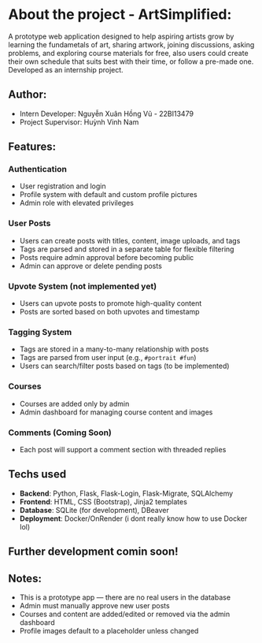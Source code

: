 # About the project - ArtSimplified:
A prototype web application designed to help aspiring artists grow by learning the fundametals of art, sharing artwork, joining discussions, asking problems, and exploring course materials for free, also users could create their own schedule that suits best with their time, or follow a pre-made one. Developed as an internship project.
## Author:
- Intern Developer: Nguyễn Xuân Hồng Vũ - 22BI13479
- Project Supervisor: Huỳnh Vinh Nam

## Features:

### Authentication
- User registration and login
- Profile system with default and custom profile pictures
- Admin role with elevated privileges

###  User Posts
- Users can create posts with titles, content, image uploads, and tags
- Tags are parsed and stored in a separate table for flexible filtering
- Posts require admin approval before becoming public
- Admin can approve or delete pending posts

### Upvote System (not implemented yet)
- Users can upvote posts to promote high-quality content
- Posts are sorted based on both upvotes and timestamp 

###  Tagging System
- Tags are stored in a many-to-many relationship with posts
- Tags are parsed from user input (e.g., `#portrait #fun`)
- Users can search/filter posts based on tags (to be implemented)

### Courses
- Courses are added only by admin
- Admin dashboard for managing course content and images

### Comments (Coming Soon)
- Each post will support a comment section with threaded replies

## Techs used
- **Backend**: Python, Flask, Flask-Login, Flask-Migrate, SQLAlchemy
- **Frontend**: HTML, CSS (Bootstrap), Jinja2 templates
- **Database**: SQLite (for development), DBeaver 
- **Deployment**: Docker/OnRender (i dont really know how to use Docker lol)
## Further development comin soon!

## Notes:
- This is a prototype app — there are no real users in the database
- Admin must manually approve new user posts
- Courses and content are added/edited or removed via the admin dashboard
- Profile images default to a placeholder unless changed
